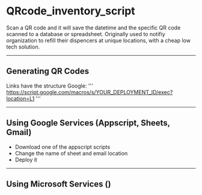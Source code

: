 # QRcode_inventory_script
Scan a QR code and it will save the datetime and the specific QR code scanned to a database or spreadsheet. Originally used to notifiy organization to refill their dispencers at unique locations, with a cheap low tech solution.

---

## Generating QR Codes

Links have the structure
Google:
'''
https://script.google.com/macros/s/YOUR_DEPLOYMENT_ID/exec?location=L1
'''


---

## Using Google Services (Appscript, Sheets, Gmail)
 - Download one of the appscript scripts
 - Change the name of sheet and email location
 - Deploy it

---

## Using Microsoft Services ()
